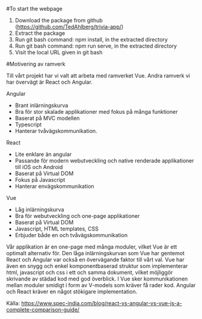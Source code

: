 #To start the webpage
1. Download the package from github (https://github.com/TedAhlberg/trivia-app/)
2. Extract the package
3. Run git bash command: npm install, in the extracted directory
4. Run git bash command: npm run serve, in the extracted directory
5. Visit the local URL given in git bash

#Motivering av ramverk

Till vårt projekt har vi valt att arbeta med ramverket Vue. Andra ramverk vi har övervägt är React och Angular.

Angular
- Brant inlärningskurva
- Bra för stor skalade applikationer med fokus på många funktioner
- Baserat på MVC modellen
- Typescript
- Hanterar tvåvägskommunikation.

React
- Lite enklare än angular
- Passande för modern webutveckling och native renderade applikationer till iOS och Android
- Baserat på Virtual DOM
- Fokus på Javascript
- Hanterar envägskommunikation

Vue
- Låg inlärningskurva
- Bra för webutveckling och one-page applikationer 
- Baserat på Virtual DOM
- Javascript, HTML templates, CSS
- Erbjuder både en och tvåvägskommunikation

Vår applikation är en one-page med många moduler, vilket Vue är ett optimalt alternativ för. Den låga inlärningskurvan som Vue har gentemot React och Angular var också en övervägande faktor till vårt val. Vue har även en snygg och enkel komponentbaserad struktur som implementerar html, javascript och css i ett och samma dokument, vilket möjliggör skrivande av städad kod med god överblick. I Vue sker kommunikationen mellan moduler smidigt i form av V-models som kräver få rader kod. Angular och React kräver en något stökigare implementation.

Källa: https://www.spec-india.com/blog/react-vs-angular-vs-vue-js-a-complete-comparison-guide/
 
